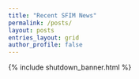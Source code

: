 ```yaml
---
title: "Recent SFIM News"
permalink: /posts/
layout: posts
entries_layout: grid
author_profile: false
---
```

{% include shutdown_banner.html %}